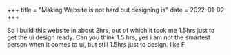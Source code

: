 +++
title = "Making Website is not hard but designing is"
date = 2022-01-02
+++

So I build this website in about 2hrs, out of which it took me
1.5hrs just to get the ui design ready. Can you think 1.5 hrs,
yes i am not the smartest person when it comes to ui, but still 
1.5hrs just to design. like F
